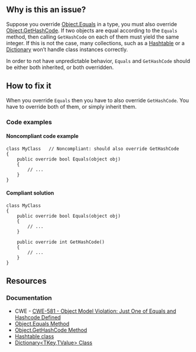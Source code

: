 ## Why is this an issue?

Suppose you override [Object.Equals](https://learn.microsoft.com/en-us/dotnet/api/system.object.equals) in a type, you must also
override [Object.GetHashCode](https://learn.microsoft.com/en-us/dotnet/api/system.object.gethashcode). If two objects are equal according
to the `Equals` method, then calling `GetHashCode` on each of them must yield the same integer. If this is not the case, many
collections, such as a [Hashtable](https://learn.microsoft.com/en-us/dotnet/api/system.collections.hashtable) or a [Dictionary](https://learn.microsoft.com/en-us/dotnet/api/system.collections.generic.dictionary-2) won’t handle class instances correctly.

In order to not have unpredictable behavior, `Equals` and `GetHashCode` should be either both inherited, or both
overridden.

## How to fix it

When you override `Equals` then you have to also override `GetHashCode`. You have to override both of them, or simply inherit
them.

### Code examples

#### Noncompliant code example

    class MyClass   // Noncompliant: should also override GetHashCode
    {
        public override bool Equals(object obj)
        {
            // ...
        }
    }

#### Compliant solution

    class MyClass
    {
        public override bool Equals(object obj)
        {
            // ...
        }
    
        public override int GetHashCode()
        {
            // ...
        }
    }

## Resources

### Documentation

-   CWE - [CWE-581 - Object Model Violation: Just One of Equals and Hashcode Defined](https://cwe.mitre.org/data/definitions/581)
-   [Object.Equals Method](https://learn.microsoft.com/en-us/dotnet/api/system.object.equals)
-   [Object.GetHashCode Method](https://learn.microsoft.com/en-us/dotnet/api/system.object.gethashcode)
-   [Hashtable class](https://learn.microsoft.com/en-us/dotnet/api/system.collections.hashtable)
-   [Dictionary&lt;TKey,TValue&gt; Class](https://learn.microsoft.com/en-us/dotnet/api/system.collections.generic.dictionary-2)
